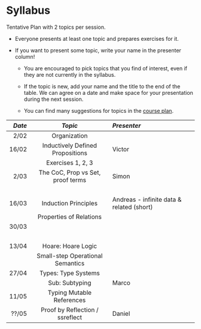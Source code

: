 # Syllabus

Tentative Plan with 2 topics per session.

* Everyone presents at least one topic and prepares exercises for it.
* If you want to present some topic, write your name in the presenter column!

  - You are encouraged to pick topics that you find of interest, even if they are not currently in the syllabus.

  - If the topic is new, add your name and the title to the end of the table.
    We can agree on a date and make space for your presentation during the next session.

  - You can find many suggestions for topics in the [course plan](/plan.md).

| *Date*  | *Topic*                          | *Presenter* |
| ------: |:--------------------------------:| :-----------|
|  2/02   | Organization                     |             |
|  16/02  | Inductively Defined Propositions | Victor      |
|         | Exercises 1, 2, 3                |             |
|  2/03   | The CoC, Prop vs Set, proof terms  | Simon     |
|         |                                  |             |
|  16/03  | Induction Principles             | Andreas - infinite data & related (short) |
|         | Properties of Relations          |             |
|  30/03  |                                  |             |
|         |                                  |             |
|  13/04  | Hoare: Hoare Logic               |             |
|         | Small-step Operational Semantics |             |
|  27/04  | Types: Type Systems              |             |
|         | Sub: Subtyping                   | Marco       |
|  11/05  | Typing Mutable References        |             |
|  ??/05  | Proof by Reflection / ssreflect  | Daniel      |
